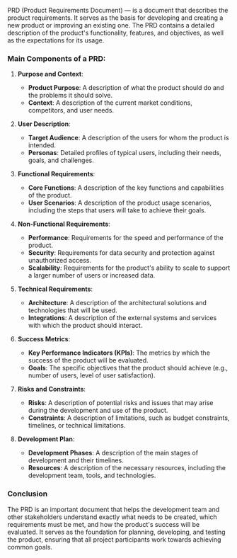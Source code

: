 PRD (Product Requirements Document) — is a document that describes the product requirements. It serves as the basis for developing and creating a new product or improving an existing one. The PRD contains a detailed description of the product's functionality, features, and objectives, as well as the expectations for its usage.

### Main Components of a PRD:

1. **Purpose and Context**:
   - **Product Purpose**: A description of what the product should do and the problems it should solve.
   - **Context**: A description of the current market conditions, competitors, and user needs.

2. **User Description**:
   - **Target Audience**: A description of the users for whom the product is intended.
   - **Personas**: Detailed profiles of typical users, including their needs, goals, and challenges.

3. **Functional Requirements**:
   - **Core Functions**: A description of the key functions and capabilities of the product.
   - **User Scenarios**: A description of the product usage scenarios, including the steps that users will take to achieve their goals.

4. **Non-Functional Requirements**:
   - **Performance**: Requirements for the speed and performance of the product.
   - **Security**: Requirements for data security and protection against unauthorized access.
   - **Scalability**: Requirements for the product's ability to scale to support a larger number of users or increased data.

5. **Technical Requirements**:
   - **Architecture**: A description of the architectural solutions and technologies that will be used.
   - **Integrations**: A description of the external systems and services with which the product should interact.

6. **Success Metrics**:
   - **Key Performance Indicators (KPIs)**: The metrics by which the success of the product will be evaluated.
   - **Goals**: The specific objectives that the product should achieve (e.g., number of users, level of user satisfaction).

7. **Risks and Constraints**:
   - **Risks**: A description of potential risks and issues that may arise during the development and use of the product.
   - **Constraints**: A description of limitations, such as budget constraints, timelines, or technical limitations.

8. **Development Plan**:
   - **Development Phases**: A description of the main stages of development and their timelines.
   - **Resources**: A description of the necessary resources, including the development team, tools, and technologies.

### Conclusion
The PRD is an important document that helps the development team and other stakeholders understand exactly what needs to be created, which requirements must be met, and how the product's success will be evaluated. It serves as the foundation for planning, developing, and testing the product, ensuring that all project participants work towards achieving common goals.